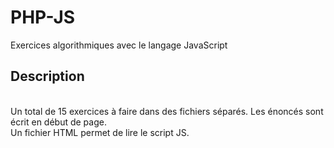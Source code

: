 # PHP-JS

Exercices algorithmiques avec le langage JavaScript

## Description
<br>
Un total de 15 exercices à faire dans des fichiers séparés. Les énoncés sont écrit en début de page.   
<br>
Un fichier HTML permet de lire le script JS.
